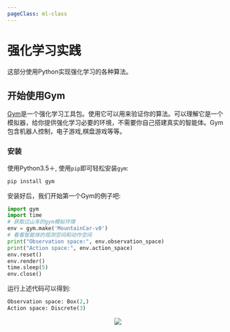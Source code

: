 ```yaml
---
pageClass: ml-class
---
```

# 强化学习实践
这部分使用Python实现强化学习的各种算法。

## 开始使用Gym
[Gym](https://gym.openai.com)是一个强化学习工具包。使用它可以用来验证你的算法。可以理解它是一个模拟器，给你提供强化学习必要的环境，不需要你自己搭建真实的智能体。Gym包含机器人控制，电子游戏,棋盘游戏等等。

### 安装
使用Python3.5＋, 使用`pip`即可轻松安装`gym`:
```bash
pip install gym
```
安装好后，我们开始第一个Gym的例子吧:
``` python
import gym
import time 
# 获取过山车的gym模拟环境
env = gym.make('MountainCar-v0')
# 看看智能体的观测空间和动作空间
print("Observation space:", env.observation_space)
print("Action space:", env.action_space)
env.reset()
env.render()
time.sleep(5)
env.close()
```
运行上述代码可以得到:
```python
Observation space: Box(2,)
Action space: Discrete(3)
```
<p align='center'>
<img src='/images/ml/RL_Prt/MountainCar.png'>
</p>
<Livere/>